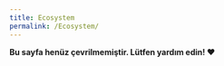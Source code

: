 ```yaml
---
title: Ecosystem
permalink: /Ecosystem/
---
```


**Bu sayfa henüz çevrilmemiştir. Lütfen yardım edin! ❤**
